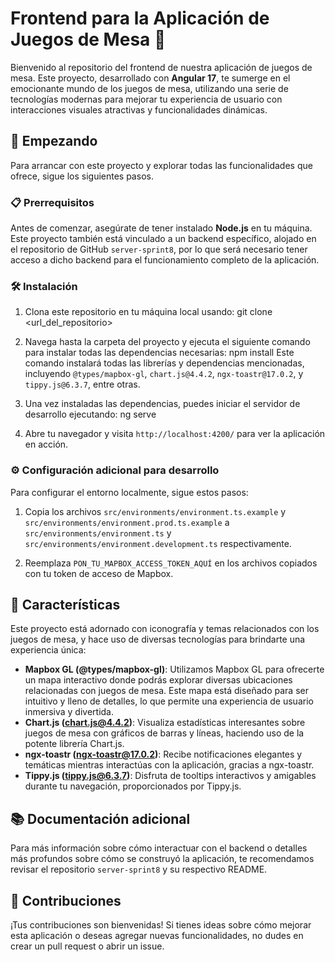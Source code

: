 # Frontend para la Aplicación de Juegos de Mesa 🎲

Bienvenido al repositorio del frontend de nuestra aplicación de juegos de mesa. Este proyecto, desarrollado con **Angular 17**, te sumerge en el emocionante mundo de los juegos de mesa, utilizando una serie de tecnologías modernas para mejorar tu experiencia de usuario con interacciones visuales atractivas y funcionalidades dinámicas.

## 🚀 Empezando

Para arrancar con este proyecto y explorar todas las funcionalidades que ofrece, sigue los siguientes pasos.

### 📋 Prerrequisitos

Antes de comenzar, asegúrate de tener instalado **Node.js** en tu máquina. Este proyecto también está vinculado a un backend específico, alojado en el repositorio de GitHub `server-sprint8`, por lo que será necesario tener acceso a dicho backend para el funcionamiento completo de la aplicación.

### 🛠️ Instalación

1. Clona este repositorio en tu máquina local usando: git clone <url_del_repositorio>

2. Navega hasta la carpeta del proyecto y ejecuta el siguiente comando para instalar todas las dependencias necesarias: npm install
Este comando instalará todas las librerías y dependencias mencionadas, incluyendo `@types/mapbox-gl`, `chart.js@4.4.2`, `ngx-toastr@17.0.2`, y `tippy.js@6.3.7`, entre otras.

3. Una vez instaladas las dependencias, puedes iniciar el servidor de desarrollo ejecutando: ng serve


4. Abre tu navegador y visita `http://localhost:4200/` para ver la aplicación en acción.

### ⚙️ Configuración adicional para desarrollo

Para configurar el entorno localmente, sigue estos pasos:
1. Copia los archivos `src/environments/environment.ts.example` y `src/environments/environment.prod.ts.example` a `src/environments/environment.ts` y `src/environments/environment.development.ts` respectivamente.

2. Reemplaza `PON_TU_MAPBOX_ACCESS_TOKEN_AQUÍ` en los archivos copiados con tu token de acceso de Mapbox.

## 🎨 Características

Este proyecto está adornado con iconografía y temas relacionados con los juegos de mesa, y hace uso de diversas tecnologías para brindarte una experiencia única:

- **Mapbox GL (@types/mapbox-gl)**: Utilizamos Mapbox GL para ofrecerte un mapa interactivo donde podrás explorar diversas ubicaciones relacionadas con juegos de mesa. Este mapa está diseñado para ser intuitivo y lleno de detalles, lo que permite una experiencia de usuario inmersiva y divertida.
- **Chart.js (chart.js@4.4.2)**: Visualiza estadísticas interesantes sobre juegos de mesa con gráficos de barras y líneas, haciendo uso de la potente librería Chart.js.
- **ngx-toastr (ngx-toastr@17.0.2)**: Recibe notificaciones elegantes y temáticas mientras interactúas con la aplicación, gracias a ngx-toastr.
- **Tippy.js (tippy.js@6.3.7)**: Disfruta de tooltips interactivos y amigables durante tu navegación, proporcionados por Tippy.js.

## 📚 Documentación adicional

Para más información sobre cómo interactuar con el backend o detalles más profundos sobre cómo se construyó la aplicación, te recomendamos revisar el repositorio `server-sprint8` y su respectivo README.

## 🤝 Contribuciones

¡Tus contribuciones son bienvenidas! Si tienes ideas sobre cómo mejorar esta aplicación o deseas agregar nuevas funcionalidades, no dudes en crear un pull request o abrir un issue.








